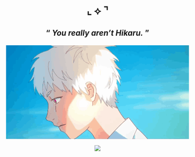 # <p align="center"> ⌞ ⟡ ⌝


## <p align=center> “ *You really aren’t Hikaru.* ”


<p align="center"> 
<img src="https://github.com/SodanGum/SodanGum/blob/0d5cabad0127e27c1b5cea347ac9d9f9c3b3dcfc/hikaru-ga-shinda-natsu-the-summer-hikaru-died.gif" />
</p>

<div align="center">

  ![](https://komarev.com/ghpvc/?username=SodanGum&color=7b9eb1)

